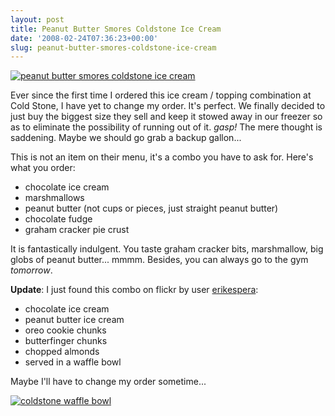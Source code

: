 ```yaml
---
layout: post
title: Peanut Butter Smores Coldstone Ice Cream
date: '2008-02-24T07:36:23+00:00'
slug: peanut-butter-smores-coldstone-ice-cream
---
```

<a href="http://www.flickr.com/photos/kstar810/2280966704/"><img src="http://farm4.static.flickr.com/3021/2280966704_89318e0d86.jpg?v=0" alt="peanut butter smores coldstone ice cream" /></a>

Ever since the first time I ordered this ice cream / topping combination at Cold Stone, I have yet to change my order. It's perfect. We finally decided to just buy the biggest size they sell and keep it stowed away in our freezer so as to eliminate the possibility of running out of it. *gasp!* The mere thought is saddening. Maybe we should go grab a backup gallon...

This is not an item on their menu, it's a combo you have to ask for. 
Here's what you order:

- chocolate ice cream
- marshmallows
- peanut butter (not cups or pieces, just straight peanut butter)
- chocolate fudge
- graham cracker pie crust

It is fantastically indulgent. You taste graham cracker bits, marshmallow, big globs of peanut butter... mmmm. Besides, you can always go to the gym <em>tomorrow</em>.

**Update**: I just found this combo on flickr by user <a href="http://www.flickr.com/photos/erikespera/">erikespera</a>:

- chocolate ice cream
- peanut butter ice cream
- oreo cookie chunks
- butterfinger chunks
- chopped almonds
- served in a waffle bowl

Maybe I'll have to change my order sometime...

<a href="http://www.flickr.com/photos/erikespera/2281439740/"><img src="http://farm4.static.flickr.com/3097/2281439740_e161d507af.jpg?v=0" alt="coldstone waffle bowl" /></a>


